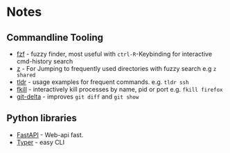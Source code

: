 # Notes

## Commandline Tooling

- [fzf](https://github.com/junegunn/fzf) - fuzzy finder, most useful with `ctrl-R`-Keybinding for interactive cmd-history search
- [z](https://github.com/rupa/z/) - For Jumping to frequently used directories with fuzzy search e.g `z shared`
- [tldr](https://tldr.sh/) - usage examples for frequent commands. e.g. `tldr ssh`
- [fkill](https://github.com/sindresorhus/fkill-cli) - interactively kill processes by name, pid or port e.g. `fkill firefox`
- [git-delta](https://crates.io/crates/git-delta) - improves `git diff` and `git show`

## Python libraries

- [FastAPI](https://fastapi.tiangolo.com/) - Web-api fast.
- [Typer](https://typer.tiangolo.com/) - easy CLI
